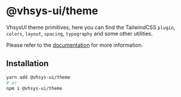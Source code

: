 # @vhsys-ui/theme

VhsysUI theme primitives, here you can find the TailwindCSS `plugin`, `colors`, `layout`, `spacing`, `typography` and some other utilities.

Please refer to the [documentation](https://vhsys.com.br/theme) for more information.

## Installation

```sh
yarn add @vhsys-ui/theme
# or
npm i @vhsys-ui/theme
```
